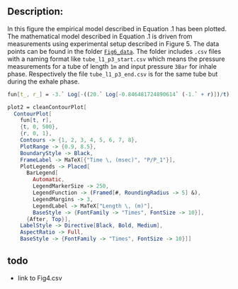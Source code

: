 ## Description:
In this figure the empirical model described in Equation .1 has been plotted. The mathematical model described in Equation .1 is driven from measurements using experimental setup described in Figure 5. The data points can be found in the folder [`Fig6_data`](link/todo). The folder includes `.csv` files with a naming format like `tube_l1_p3_start.csv` which means the pressure measurements for a tube of length `1m` and input pressure `3Bar` for inhale phase. Respectively the file `tube_l1_p3_end.csv` is for the same tube but during the exhale phase.



```Mathematica
fun[t_, r_] = -3.` Log[-((20.` Log[-0.846481724890614` (-1.` + r)])/t)]

plot2 = cleanContourPlot[
  ContourPlot[
    fun[t, r],
    {t, 0, 500},
    {r, 0, 1},
    Contours -> {1, 2, 3, 4, 5, 6, 7, 8},
    PlotRange -> {0.9, 8.5},
    BoundaryStyle -> Black,
    FrameLabel -> MaTeX[{"Time \, (msec)", "P/P_1"}],
    PlotLegends -> Placed[
      BarLegend[
        Automatic,
        LegendMarkerSize -> 250,
        LegendFunction -> (Framed[#, RoundingRadius -> 5] &),
        LegendMargins -> 3,
        LegendLabel -> MaTeX["Length \, (m)"],
        BaseStyle -> {FontFamily -> "Times", FontSize -> 10}],
      {After, Top}],
    LabelStyle -> Directive[Black, Bold, Medium],
    AspectRatio -> Full,
    BaseStyle -> {FontFamily -> "Times", FontSize -> 10}]]
```

## todo
* link to Fig4.csv
